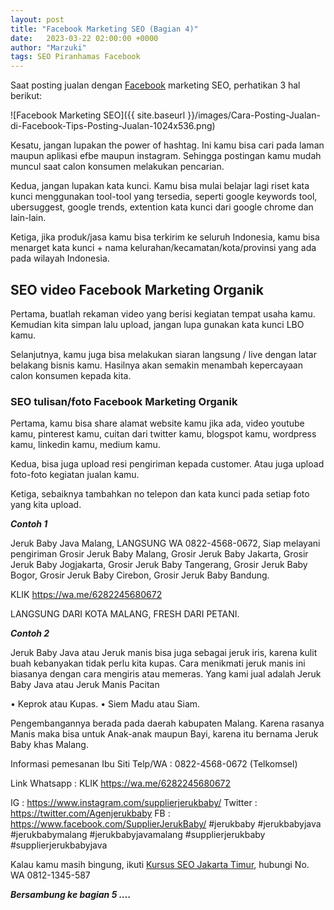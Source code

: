 ```yaml
---
layout: post
title: "Facebook Marketing SEO (Bagian 4)"
date:   2023-03-22 02:00:00 +0000
author: "Marzuki"
tags: SEO Piranhamas Facebook
---
```

Saat posting jualan dengan <a href="https://www.facebook.com" rel="nofollow" target="_blank" >Facebook</a> marketing SEO, perhatikan 3 hal berikut:

![Facebook Marketing SEO]({{ site.baseurl }}/images/Cara-Posting-Jualan-di-Facebook-Tips-Posting-Jualan-1024x536.png)

Kesatu, jangan lupakan the power of hashtag. Ini kamu bisa cari pada laman maupun aplikasi efbe maupun instagram. Sehingga postingan kamu mudah muncul saat calon konsumen melakukan pencarian.

Kedua, jangan lupakan kata kunci. Kamu bisa mulai belajar lagi riset kata kunci menggunakan tool-tool yang tersedia, seperti google keywords tool, ubersuggest, google trends, extention kata kunci dari google chrome dan lain-lain.

Ketiga, jika produk/jasa kamu bisa terkirim ke seluruh Indonesia, kamu bisa menarget kata kunci + nama kelurahan/kecamatan/kota/provinsi yang ada pada wilayah Indonesia.

## SEO video Facebook Marketing Organik

Pertama, buatlah rekaman video yang berisi kegiatan tempat usaha kamu. Kemudian kita simpan lalu upload, jangan lupa gunakan kata kunci LBO kamu.

Selanjutnya, kamu juga bisa melakukan siaran langsung / live dengan latar belakang bisnis kamu. Hasilnya akan semakin menambah kepercayaan calon konsumen kepada kita.

### SEO tulisan/foto Facebook Marketing Organik

Pertama, kamu bisa share alamat website kamu jika ada, video youtube kamu, pinterest kamu, cuitan dari twitter kamu, blogspot kamu, wordpress kamu, linkedin kamu, medium kamu.

Kedua, bisa juga upload resi pengiriman kepada customer. Atau juga upload foto-foto kegiatan jualan kamu.

Ketiga, sebaiknya tambahkan no telepon dan kata kunci pada setiap foto yang kita upload.

***Contoh 1***

Jeruk Baby Java Malang,
LANGSUNG WA 0822-4568-0672, Siap melayani pengiriman Grosir Jeruk Baby Malang, Grosir Jeruk Baby Jakarta, Grosir Jeruk Baby Jogjakarta, Grosir Jeruk Baby Tangerang, Grosir Jeruk Baby Bogor, Grosir Jeruk Baby Cirebon, Grosir Jeruk Baby Bandung.

KLIK https://wa.me/6282245680672

LANGSUNG DARI KOTA MALANG, FRESH DARI PETANI.

***Contoh 2***

Jeruk Baby Java atau Jeruk manis bisa juga sebagai jeruk iris, karena kulit buah kebanyakan tidak perlu kita kupas. Cara menikmati jeruk manis ini biasanya dengan cara mengiris atau memeras.
Yang kami jual adalah Jeruk Baby Java atau Jeruk Manis Pacitan

• Keprok atau Kupas.
• Siem Madu atau Siam.

Pengembangannya berada pada daerah kabupaten Malang.
Karena rasanya Manis maka bisa untuk Anak-anak maupun Bayi, karena itu bernama Jeruk Baby khas Malang.

Informasi pemesanan
Ibu Siti
Telp/WA : 0822-4568-0672 (Telkomsel)

Link Whatsapp :
KLIK https://wa.me/6282245680672

IG : https://www.instagram.com/supplierjerukbaby/
Twitter : https://twitter.com/Agenjerukbaby
FB : https://www.facebook.com/SupplierJerukBaby/
#jerukbaby #jerukbabyjava #jerukbabymalang #jerukbabyjavamalang #supplierjerukbaby #supplierjerukbabyjava

Kalau kamu masih bingung, ikuti <a href="https://dma.pages.dev" target="_blank">Kursus SEO Jakarta Timur</a>, hubungi No. WA 0812-1345-587

***Bersambung ke bagian 5 ....***


